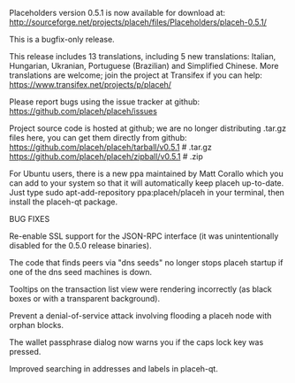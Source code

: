 Placeholders version 0.5.1 is now available for download at:
http://sourceforge.net/projects/placeh/files/Placeholders/placeh-0.5.1/

This is a bugfix-only release.

This release includes 13 translations, including 5 new translations:
Italian, Hungarian, Ukranian, Portuguese (Brazilian) and Simplified Chinese.
More translations are welcome; join the project at Transifex if you can help:
https://www.transifex.net/projects/p/placeh/

Please report bugs using the issue tracker at github:
https://github.com/placeh/placeh/issues

Project source code is hosted at github; we are no longer
distributing .tar.gz files here, you can get them
directly from github:
https://github.com/placeh/placeh/tarball/v0.5.1  # .tar.gz
https://github.com/placeh/placeh/zipball/v0.5.1  # .zip

For Ubuntu users, there is a new ppa maintained by Matt Corallo which
you can add to your system so that it will automatically keep
placeh up-to-date.  Just type
sudo apt-add-repository ppa:placeh/placeh
in your terminal, then install the placeh-qt package.


BUG FIXES

Re-enable SSL support for the JSON-RPC interface (it was unintentionally
disabled for the 0.5.0 release binaries).

The code that finds peers via "dns seeds" no longer stops placeh startup
if one of the dns seed machines is down.

Tooltips on the transaction list view were rendering incorrectly (as black boxes
or with a transparent background).

Prevent a denial-of-service attack involving flooding a placeh node with
orphan blocks.

The wallet passphrase dialog now warns you if the caps lock key was pressed.

Improved searching in addresses and labels in placeh-qt.
